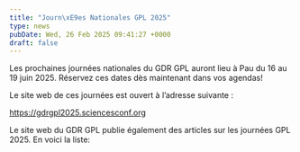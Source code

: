 ```yaml
---
title: "Journ\xE9es Nationales GPL 2025"
type: news
pubDate: Wed, 26 Feb 2025 09:41:27 +0000
draft: false
---
```


Les prochaines journées nationales du GDR GPL auront lieu à Pau du 16 au 19 juin 2025. Réservez ces dates dès maintenant dans vos agendas!

Le site web de ces journées est ouvert à l’adresse suivante :

<https://gdrgpl2025.sciencesconf.org>

Le site web du GDR GPL publie également des articles sur les journées GPL 2025. En voici la liste:
